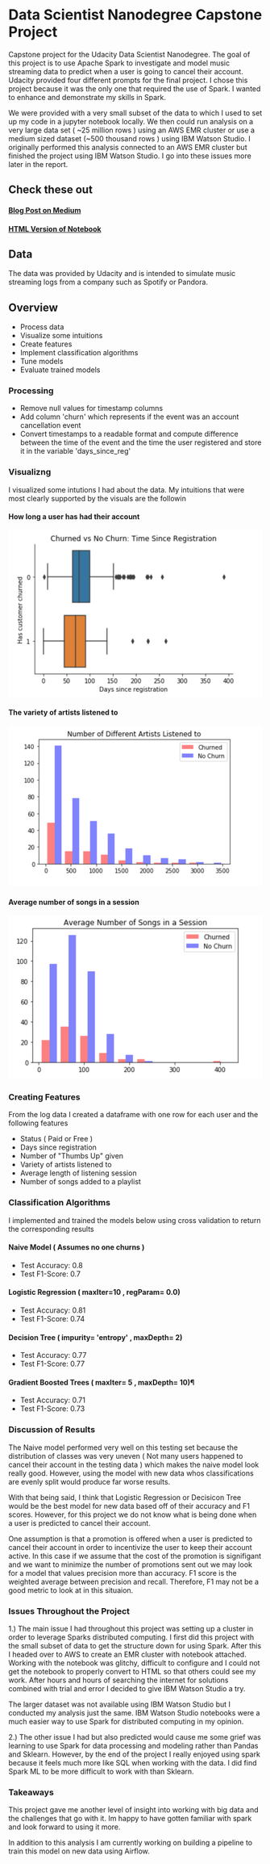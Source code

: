 # Data Scientist Nanodegree Capstone Project
Capstone project for the Udacity Data Scientist Nanodegree. The goal of this project is to use Apache Spark to investigate and model music streaming data to predict when a user is going to cancel their account. Udacity provided four different prompts for the final project. I chose this project because it was the only one that required the use of Spark. I wanted to enhance and demonstrate my skills in Spark. 

We were provided with a very small subset of the data to which I used to set up my code in a jupyter notebook locally. We then could run analysis on a very large data set ( ~25 million rows ) using an AWS EMR cluster or use a medium sized dataset (~500 thousand rows ) using IBM Watson Studio. I originally performed this analysis connected to an AWS EMR cluster but finished the project using IBM Watson Studio. I go into these issues more later in the report. 

## Check these out 
#### [Blog Post on Medium](https://medium.com/@claytonvanhovel/udacity-data-science-nanodegrees-1b5a4c38c86d?sk=416f7a01ab1513b72caf732cb2202dcb)

#### [HTML Version of Notebook](https://htmlpreview.github.io/?https://github.com/claytv/DSND-Capstone/blob/master/dsnd_capstone.html)

## Data
The data was provided by Udacity and is intended to simulate music streaming logs from a company such as Spotify or Pandora. 

## Overview
* Process data
* Visualize some intuitions
* Create features
* Implement classification algorithms
* Tune models
* Evaluate trained models


### Processing
* Remove null values for timestamp columns 
* Add column 'churn' which represents if the event was an account cancellation event
* Convert timestamps to a readable format and compute difference between the time of the event and the time the user registered and store it in the variable 'days_since_reg'

### Visualizng
I visualized some intutions I had about the data. My intuitions that were most clearly supported by the visuals are the followin

#### How long a user has had their account
![age of account](images/time_since_registration.png)

#### The variety of artists listened to 
![variety of artists](images/variety_of_artists.png)

#### Average number of songs in a session 
![average_sess_len](images/avg_sess_length.png)

### Creating Features 

From the log data I created a dataframe with one row for each user and the following features

* Status ( Paid or Free )
* Days since registration
* Number of "Thumbs Up" given
* Variety of artists listened to
* Average length of listening session
* Number of songs added to a playlist


### Classification Algorithms 
I implemented and trained the models below using cross validation to return the corresponding results

#### Naive Model ( Assumes no one churns )
* Test Accuracy: 0.8
* Test F1-Score: 0.7
#### Logistic Regression ( maxIter=10 , regParam= 0.0)
* Test Accuracy: 0.81
* Test F1-Score: 0.74
#### Decision Tree ( impurity= 'entropy' , maxDepth= 2)
* Test Accuracy: 0.77
* Test F1-Score: 0.77
#### Gradient Boosted Trees ( maxIter= 5 , maxDepth= 10)¶
* Test Accuracy: 0.71
* Test F1-Score: 0.73


### Discussion of Results
The Naive model performed very well on this testing set because the distribution of classes was very uneven ( Not many users happened to cancel their account in the testing data ) which makes the naive model look really good. However, using the model with new data whos classifications are evenly split would produce far worse results. 

With that being said, I think that Logistic Regression or Decisicon Tree would be the best model for new data based off of their accuracy and F1 scores. However, for this project we do not know what is being done when a user is predicted to cancel their account. 

One assumption is that a promotion is offered when a user is predicted to cancel their account in order to incentivize the user to keep their account active. In this case if we assume that the cost of the promotion is signifigant and we want to minimize the number of promotions sent out we may look for a model that values precision more than accuracy. F1 score is the weighted average between precision and recall. Therefore, F1 may not be a good metric to look at in this situaion.

### Issues Throughout the Project
1.) The main issue I had throughout this project was setting up a cluster in order to leverage Sparks distributed computing. I first did this project with the small subset of data to get the structure down for using Spark. After this I headed over to AWS to create an EMR cluster with notebook attached. Working with the notebook was glitchy, difficult to configure and I could not get the notebook to properly convert to HTML so that others could see my work. After hours and hours of searching the internet for solutions combined with trial and error I decided to give IBM Watson Studio a try. 

The larger dataset was not available using IBM Watson Studio but I conducted my analysis just the same. IBM Watson Studio notebooks were a much easier way to use Spark for distributed computing in my opinion. 

2.) The other issue I had but also predicted would cause me some grief was learning to use Spark for data processing and modeling rather than Pandas and Sklearn. However, by the end of the project I really enjoyed using spark because it feels much more like SQL when working with the data. I did find Spark ML to be more difficult to work with than Sklearn. 

### Takeaways 
This project gave me another level of insight into working with big data and the challenges that go with it. Im happy to have gotten familiar with spark and look forward to using it more.

In addition to this analysis I am currently working on building a pipeline to train this model on new data using Airflow. 
